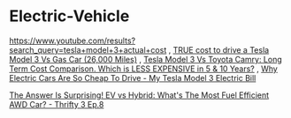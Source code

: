 # Electric-Vehicle
https://www.youtube.com/results?search_query=tesla+model+3+actual+cost , [TRUE cost to drive a Tesla Model 3 Vs Gas Car (26,000 Miles)](https://youtu.be/Epv4k1Mfass) , [Tesla Model 3 Vs Toyota Camry: Long Term Cost Comparison. Which is LESS EXPENSIVE in 5 &amp; 10 Years?](https://youtu.be/6sOjXCQVSKA) , [Why Electric Cars Are So Cheap To Drive - My Tesla Model 3 Electric Bill](https://youtu.be/7bIBs8GuUYY)

[The Answer Is Surprising! EV vs Hybrid: What's The Most Fuel Efficient AWD Car? - Thrifty 3 Ep.8](https://youtu.be/dbi8xvqTzlI)
